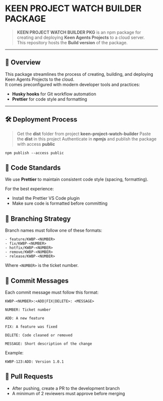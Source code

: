 # KEEN PROJECT WATCH BUILDER PACKAGE

> **KEEN PROJECT WATCH BUILDER PKG** is an npm package for creating and deploying **Keen Agents Projects** to a cloud server.  
> This repository hosts the **Build version** of the package.

---

## 🚀 Overview

This package streamlines the process of creating, building, and deploying Keen Agents Projects to the cloud.  
It comes preconfigured with modern developer tools and practices:

- **Husky hooks** for Git workflow automation
- **Prettier** for code style and formatting

---

## 🛠️ Deployment Process

> Get the **dist** folder from project **keen-project-watch-builder**
> Paste the **dist** in this project
> Authenticate in **npmjs** and publish the package with access **public**

```
npm publish --access public
```

## 📝 Code Standards

We use **Prettier** to maintain consistent code style (spacing, formatting).

For the best experience:

- Install the Prettier VS Code plugin
- Make sure code is formatted before committing

## 🌿 Branching Strategy

Branch names must follow one of these formats:

```
- feature/KWBP-<NUMBER>
- fix/KWBP-<NUMBER>
- hotfix/KWBP-<NUMBER>
- remove/KWBP-<NUMBER>
- release/KWBP-<NUMBER>
```

Where `<NUMBER>` is the ticket number.

## 📝 Commit Messages

Each commit message must follow this format:

```
KWBP-<NUMBER>:<ADD|FIX|DELETE>: <MESSAGE>
```

```
NUMBER: Ticket number

ADD: A new feature

FIX: A feature was fixed

DELETE: Code cleaned or removed

MESSAGE: Short description of the change
```

Example:

```
KWBP-123:ADD: Version 1.0.1
```

## 🔀 Pull Requests

- After pushing, create a PR to the development branch
- A minimum of 2 reviewers must approve before merging
